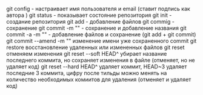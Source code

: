 git config - настраивает имя пользователя и email (ставит подпись как автора )
git status - показывает состояние репозитория 
git init - создание репозитория
git add - добавление файлов 
git commig - сохранение
git commit -m "" - сохранение и добавление названия
git commit -a -m "" - добавление файлов и сохранение (git add + git commit)
git commit --amend -m "" изменение имени уже сохраненного commit
git restore восстановление удаленных или измененных файлов
git reset отменяем изменения
git reset --soft HEAD^ убирает название последнего коммита, но сохраняет изменения в файле (отменяет, но не удаляет код)
git reset --hard HEAD^ удаляет коммит, HEAD~3  удаляет последние 3 коммита, цифру после тильды можно менять на количество необходимых комиитов для удаления (отменяет и удаляет код)